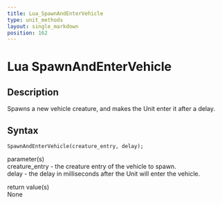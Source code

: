 ```yaml
---
title: Lua_SpawnAndEnterVehicle
type: unit_methods
layout: single_markdown
position: 162
---
```


# Lua SpawnAndEnterVehicle

## Description

Spawns a new vehicle creature, and makes the Unit enter it after a delay.

## Syntax

```
SpawnAndEnterVehicle(creature_entry, delay);
```

parameter(s)    
creature_entry - the creature entry of the vehicle to spawn.    
delay          - the delay in milliseconds after the Unit will enter the vehicle.    

return value(s)    
None    
